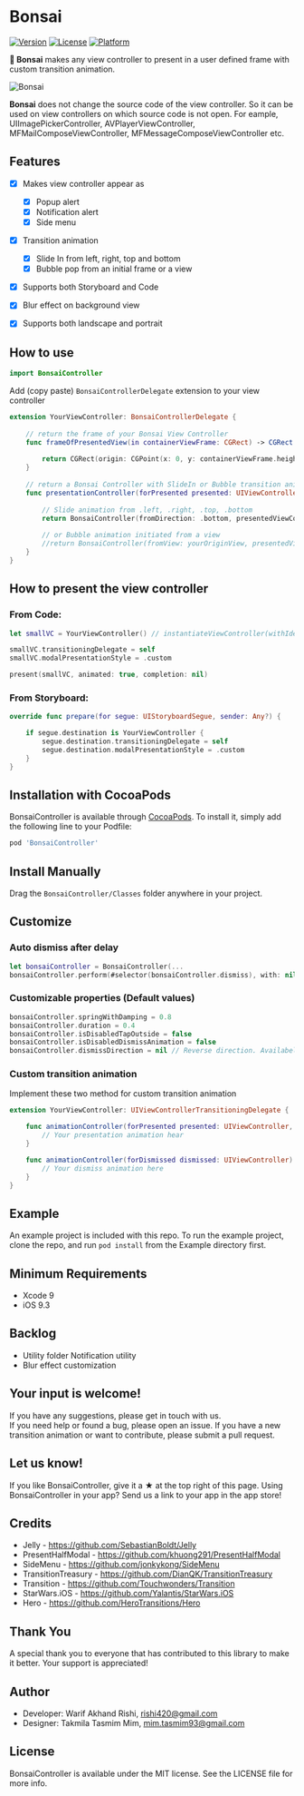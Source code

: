 # Bonsai

[![Version](https://img.shields.io/cocoapods/v/BonsaiController.svg?style=flat)](https://cocoapods.org/pods/BonsaiController)
[![License](https://img.shields.io/cocoapods/l/BonsaiController.svg?style=flat)](https://cocoapods.org/pods/BonsaiController)
[![Platform](https://img.shields.io/cocoapods/p/BonsaiController.svg?style=flat)](https://cocoapods.org/pods/BonsaiController)

**🌲 Bonsai** makes any view controller to present in a user defined frame with custom transition animation.

![Bonsai](https://user-images.githubusercontent.com/2233857/46226655-cbf61d80-c37e-11e8-9d2b-3d69177988a1.png)

**Bonsai** does not change the source code of the view controller. So it can be used on view controllers on which source code is not open. For eample, UIImagePickerController, AVPlayerViewController, MFMailComposeViewController, MFMessageComposeViewController etc.

## Features

* [x] Makes view controller appear as
    - [x] Popup alert
    - [x] Notification alert 
    - [x] Side menu
* [x] Transition animation 
    - [x] Slide In from left, right, top and bottom
    - [x] Bubble pop from an initial frame or a view
* [x] Supports both Storyboard and Code 
* [x] Blur effect on background view
* [x] Supports both landscape and portrait 


## How to use

```Swift
import BonsaiController
```

Add (copy paste) `BonsaiControllerDelegate` extension to your view controller

```Swift
extension YourViewController: BonsaiControllerDelegate {
    
    // return the frame of your Bonsai View Controller
    func frameOfPresentedView(in containerViewFrame: CGRect) -> CGRect {
        
        return CGRect(origin: CGPoint(x: 0, y: containerViewFrame.height / 4), size: CGSize(width: containerViewFrame.width, height: containerViewFrame.height / (4/3)))
    }
    
    // return a Bonsai Controller with SlideIn or Bubble transition animator
    func presentationController(forPresented presented: UIViewController, presenting: UIViewController?, source: UIViewController) -> UIPresentationController? {
    
        // Slide animation from .left, .right, .top, .bottom
        return BonsaiController(fromDirection: .bottom, presentedViewController: presented, delegate: self)
        
        // or Bubble animation initiated from a view
        //return BonsaiController(fromView: yourOriginView, presentedViewController: presented, delegate: self)
    }
}
```

## How to present the view controller 

### From Code:

```Swift
let smallVC = YourViewController() // instantiateViewController(withIdentifier:)

smallVC.transitioningDelegate = self
smallVC.modalPresentationStyle = .custom

present(smallVC, animated: true, completion: nil)
```

### From Storyboard:

```Swift
override func prepare(for segue: UIStoryboardSegue, sender: Any?) {

    if segue.destination is YourViewController {
        segue.destination.transitioningDelegate = self
        segue.destination.modalPresentationStyle = .custom
    }
}
```

## Installation with CocoaPods

BonsaiController is available through [CocoaPods](https://cocoapods.org). To install
it, simply add the following line to your Podfile:

```ruby
pod 'BonsaiController'
```

## Install Manually

Drag the `BonsaiController/Classes` folder anywhere in your project.


## Customize

###  Auto dismiss after delay

```Swift
let bonsaiController = BonsaiController(...
bonsaiController.perform(#selector(bonsaiController.dismiss), with: nil, afterDelay: 2)
```

### Customizable properties (Default values)

```Swift
bonsaiController.springWithDamping = 0.8
bonsaiController.duration = 0.4
bonsaiController.isDisabledTapOutside = false
bonsaiController.isDisabledDismissAnimation = false
bonsaiController.dismissDirection = nil // Reverse direction. Availabel only for slide in transition.
```

### Custom transition animation

Implement these two method for custom transition animation 

```Swift
extension YourViewController: UIViewControllerTransitioningDelegate {

    func animationController(forPresented presented: UIViewController, presenting: UIViewController, source: UIViewController) -> UIViewControllerAnimatedTransitioning? {
        // Your presentation animation hear
    }

    func animationController(forDismissed dismissed: UIViewController) -> UIViewControllerAnimatedTransitioning? {
        // Your dismiss animation here
    }
}
```


## Example

An example project is included with this repo. To run the example project, clone the repo, and run `pod install` from the Example directory first.


## Minimum Requirements

* Xcode 9
* iOS 9.3


## Backlog

* Utility folder Notification utility
* Blur effect customization


##   Your input is welcome!

If you have any suggestions, please get in touch with us.  
If you need help or found a bug, please open an issue.
If you have a new transition animation or want to contribute, please submit a pull request.


## Let us know!

If you like BonsaiController, give it a ★ at the top right of this page.
Using BonsaiController in your app? Send us a link to your app in the app store!


## Credits

- Jelly - https://github.com/SebastianBoldt/Jelly
- PresentHalfModal - https://github.com/khuong291/PresentHalfModal
- SideMenu - https://github.com/jonkykong/SideMenu
- TransitionTreasury - https://github.com/DianQK/TransitionTreasury
- Transition - https://github.com/Touchwonders/Transition
- StarWars.iOS - https://github.com/Yalantis/StarWars.iOS
- Hero - https://github.com/HeroTransitions/Hero


## Thank You

A special thank you to everyone that has contributed to this library to make it better. Your support is appreciated!


## Author

* Developer: Warif Akhand Rishi, rishi420@gmail.com
* Designer: Takmila Tasmim Mim, mim.tasmim93@gmail.com 


## License

BonsaiController is available under the MIT license. See the LICENSE file for more info.
